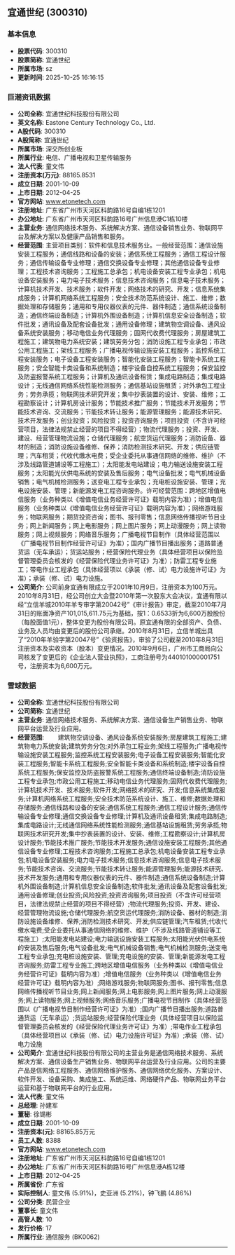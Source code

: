 ## 宜通世纪 (300310)

### 基本信息

- **股票代码**: 300310
- **股票简称**: 宜通世纪
- **所属市场**: sz
- **更新时间**: 2025-10-25 16:16:15

### 巨潮资讯数据

- **公司全称**: 宜通世纪科技股份有限公司
- **英文名称**: Eastone Century Technology Co., Ltd.
- **A股代码**: 300310
- **A股简称**: 宜通世纪
- **所属市场**: 深交所创业板
- **所属行业**: 电信、广播电视和卫星传输服务
- **法人代表**: 童文伟
- **注册资本(万元)**: 88165.8531
- **成立日期**: 2001-10-09
- **上市日期**: 2012-04-25
- **官方网站**: www.etonetech.com
- **注册地址**: 广东省广州市天河区科韵路16号自编1栋1201
- **办公地址**: 广东省广州市天河区科韵路16号广州信息港C1栋10楼
- **主营业务**: 通信网络技术服务、系统解决方案、通信设备销售业务、物联网平台及解决方案以及健康产品销售和服务。
- **经营范围**: 主营项目类别：软件和信息技术服务业。一般经营范围：通信设施安装工程服务；通信线路和设备的安装；通信系统工程服务；通信工程设计服务；通信传输设备专业修理；通信交换设备专业修理；其他通信设备专业修理；工程技术咨询服务；工程施工总承包；机电设备安装工程专业承包；机电设备安装服务；电力电子技术服务；信息技术咨询服务；信息电子技术服务；计算机技术开发、技术服务；软件开发；网络技术的研究、开发；信息系统集成服务；计算机网络系统工程服务；安全技术防范系统设计、施工、维修；数据处理和存储服务；通用和专用仪器仪表的元件、器件制造；通信系统设备制造；通信终端设备制造；计算机外围设备制造；计算机信息安全设备制造；软件批发；通讯设备及配套设备批发；通用设备修理；建筑物空调设备、通风设备系统安装服务；移动电信业务代理服务；固网代收费代理服务；房屋建筑工程施工；建筑物电力系统安装；建筑劳务分包；消防设施工程专业承包；市政公用工程施工；架线工程服务；广播电视传输设施安装工程服务；监控系统工程安装服务；电子设备工程安装服务；智能化安装工程服务；智能卡系统工程服务；安全智能卡类设备和系统制造；楼宇设备自控系统工程服务；保安监控及防盗报警系统工程服务；计算机及通讯设备租赁；集成电路制造；集成电路设计；无线通信网络系统性能检测服务；通信基站设施租赁；对外承包工程业务；劳务承揽；物联网技术研究开发；集中抄表装置的设计、安装、维修；工程勘察设计；计算机房设计服务；节能技术推广服务；节能技术开发服务；节能技术咨询、交流服务；节能技术转让服务；能源管理服务；能源技术研究、技术开发服务；创业投资；风险投资；投资咨询服务；项目投资（不含许可经营项目，法律法规禁止经营的项目不得经营）；物流代理服务；投资、开发、建设、经营管理物流设施；仓储代理服务；航空货运代理服务；消防设备、器材的制造；消防设施设备维修、保养；消防检测技术研究、开发；供应链管理；汽车租赁；代收代缴水电费；受企业委托从事通信网络的维修、维护（不涉及线路管道铺设等工程施工）；太阳能发电站建设；电力输送设施安装工程服务；太阳能光伏供电系统的安装及售后服务；电气设备批发；电气机械设备销售；电气机械检测服务；送变电工程专业承包；充电桩设施安装、管理；充电设施安装、管理；新能源发电工程咨询服务。许可经营范围：跨地区增值电信服务（业务种类以《增值电信业务经营许可证》载明内容为准）；增值电信服务（业务种类以《增值电信业务经营许可证》载明内容为准）；网络游戏服务；物联网服务；期货投资咨询；图书、报刊零售；信息网络传播视听节目业务；网上新闻服务；网上电影服务；网上图片服务；网上动漫服务；网上读物服务；网上视频服务；网络音乐服务；广播电视节目制作（具体经营范围以《广播电视节目制作经营许可证》为准）；国内广播节目播出服务；道路普通货运（无车承运）；货运站服务；经营保险代理业务（具体经营项目以保险监督管理委员会核发的《经营保险代理业务许可证》为准）；防雷工程专业施工；带电作业工程承包（具体经营项以《承装（修、试）电力设施许可证》为准）；承装（修、试）电力设施。
- **公司简介**: 公司前身宜通有限成立于2001年10月9日，注册资本为100万元。2010年8月31日，经公司创立大会暨2010年第一次股东大会决议，宜通有限以经“立信羊城2010年羊专审字第20042号”《审计报告》审定，截至2010年7月31日的账面净资产101,015,611.75元为基础，按1：0.6533折为6,600万股股份（每股面值1元），整体变更为股份有限公司。原宜通有限的全部资产、负债、业务及人员均由变更后的股份公司承继。2010年8月31日，立信羊城出具了“2010年羊验字第20047号”《验资报告》，审验了公司截至2010年8月31日注册资本及实收资本（股本）变更情况。2010年9月6日，广州市工商局向公司核发了变更后的《企业法人营业执照》，工商注册号为440101000001751号，注册资本为6,600万元。

### 雪球数据

- **公司全称**: 宜通世纪科技股份有限公司
- **公司简称**: 宜通世纪
- **主营业务**: 通信网络技术服务、系统解决方案、通信设备生产销售业务、物联网平台运营及行业应用。
- **经营范围**: 　　建筑物空调设备、通风设备系统安装服务;房屋建筑工程施工;建筑物电力系统安装;建筑劳务分包;对外承包工程业务;架线工程服务;广播电视传输设施安装工程服务;监控系统工程安装服务;电子设备工程安装服务;智能化安装工程服务;智能卡系统工程服务;安全智能卡类设备和系统制造;楼宇设备自控系统工程服务;保安监控及防盗报警系统工程服务;通信终端设备制造;消防设施工程专业承包;市政公用工程施工;移动电信业务代理服务;固网代收费代理服务;计算机技术开发、技术服务;软件开发;网络技术的研究、开发;信息系统集成服务;计算机网络系统工程服务;安全技术防范系统设计、施工、维修;数据处理和存储服务;通信线路和设备的安装;通信系统工程服务;通信工程设计服务;通信传输设备专业修理;通信交换设备专业修理;计算机及通讯设备租赁;集成电路制造;集成电路设计;无线通信网络系统性能检测服务;通信基站设施租赁;劳务承揽;物联网技术研究开发;集中抄表装置的设计、安装、维修;工程勘察设计;计算机房设计服务;节能技术推广服务;节能技术开发服务;通信设施安装工程服务;其他通信设备专业修理;工程技术咨询服务;工程施工总承包;机电设备安装工程专业承包;机电设备安装服务;电力电子技术服务;信息技术咨询服务;信息电子技术服务;节能技术咨询、交流服务;节能技术转让服务;能源管理服务;能源技术研究、技术开发服务;通用和专用仪器仪表的元件、器件制造;通信系统设备制造;计算机外围设备制造;计算机信息安全设备制造;软件批发;通讯设备及配套设备批发;通用设备修理;创业投资;风险投资;投资咨询服务;项目投资（不含许可经营项目，法律法规禁止经营的项目不得经营）;物流代理服务;投资、开发、建设、经营管理物流设施;仓储代理服务;航空货运代理服务;消防设备、器材的制造;消防设施设备维修、保养;消防检测技术研究、开发;供应链管理;汽车租赁;代收代缴水电费;受企业委托从事通信网络的维修、维护（不涉及线路管道铺设等工程施工）;太阳能发电站建设;电力输送设施安装工程服务;太阳能光伏供电系统的安装及售后服务;电气设备批发;电气机械设备销售;电气机械检测服务;送变电工程专业承包;充电桩设施安装、管理;充电设施的安装、管理;新能源发电工程咨询服务;防雷工程专业施工;跨地区增值电信服务（业务种类以《增值电信业务经营许可证》载明内容为准）;增值电信服务（业务种类以《增值电信业务经营许可证》载明内容为准）;网络游戏服务;物联网服务;图书、报刊零售;信息网络传播视听节目业务;网上新闻服务;网上电影服务;网上图片服务;网上动漫服务;网上读物服务;网上视频服务;网络音乐服务;广播电视节目制作（具体经营范围以《广播电视节目制作经营许可证》为准）;国内广播节目播出服务;道路普通货运（无车承运）;货运站服务;经营保险代理业务（具体经营项目以保险监督管理委员会核发的《经营保险代理业务许可证》为准）;带电作业工程承包（具体经营项目以《承装（修、试）电力设施许可证》为准）;承装（修、试）电力设施
- **公司简介**: 宜通世纪科技股份有限公司的主营业务是通信网络技术服务、系统解决方案、通信设备生产销售业务、物联网平台运营及行业应用。公司的主要产品是信网络工程服务、通信网络维护服务、通信网络优化服务、方案设计、软件开发、设备采购、集成施工、系统运维、网络硬件产品、物联网业务平台运营和基于物联网平台的行业应用。
- **法人代表**: 童文伟
- **总经理**: 孙建军
- **董秘**: 徐锡彬
- **成立日期**: 2001-10-09
- **注册资本(元)**: 88165.85万元
- **员工人数**: 8388
- **官方网站**: www.etonetech.com
- **注册地址**: 广东省广州市天河区科韵路16号自编1栋1201
- **办公地址**: 广东省广州市天河区科韵路16号广州信息港A栋12楼
- **上市日期**: 2012-04-25
- **所属省份**: 广东省
- **实际控制人**: 童文伟 (5.91%)，史亚洲 (5.21%)，钟飞鹏 (4.86%)
- **公司分类**: 民营企业
- **董事长**: 童文伟
- **高管人数**: 10
- **发行价格**: 17
- **所属行业**: 通信服务 (BK0062)

---
